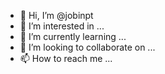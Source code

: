- 👋 Hi, I’m @jobinpt
- 👀 I’m interested in ...
- 🌱 I’m currently learning ...
- 💞️ I’m looking to collaborate on ...
- 📫 How to reach me ...

<!---
jobinpt/jobinpt is a ✨ special ✨ repository because its `README.md` (this file) appears on your GitHub profile.
You can click the Preview link to take a look at your changes.
--->

